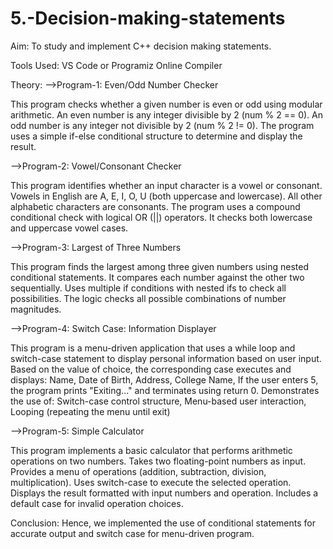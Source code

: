 # 5.-Decision-making-statements

Aim: To study and implement C++ decision making statements.

Tools Used: VS Code or Programiz Online Compiler

Theory: -->Program-1: Even/Odd Number Checker

This program checks whether a given number is even or odd using modular arithmetic. An even number is any integer divisible by 2 (num % 2 == 0). An odd number is any integer not divisible by 2 (num % 2 != 0). The program uses a simple if-else conditional structure to determine and display the result.

-->Program-2: Vowel/Consonant Checker

This program identifies whether an input character is a vowel or consonant. Vowels in English are A, E, I, O, U (both uppercase and lowercase). All other alphabetic characters are consonants. The program uses a compound conditional check with logical OR (||) operators. It checks both lowercase and uppercase vowel cases.

-->Program-3: Largest of Three Numbers

This program finds the largest among three given numbers using nested conditional statements. It compares each number against the other two sequentially. Uses multiple if conditions with nested ifs to check all possibilities. The logic checks all possible combinations of number magnitudes.

-->Program-4: Switch Case:  Information Displayer

This program is a menu-driven application that uses a while loop and switch-case statement to display personal information based on user input.
Based on the value of choice, the corresponding case executes and displays:
Name, 
Date of Birth, 
Address, 
College Name, 
If the user enters 5, the program prints "Exiting..." and terminates using return 0.
Demonstrates the use of:
Switch-case control structure, 
Menu-based user interaction, 
Looping (repeating the menu until exit)

-->Program-5: Simple Calculator

This program implements a basic calculator that performs arithmetic operations on two numbers. Takes two floating-point numbers as input. Provides a menu of operations (addition, subtraction, division, multiplication). Uses switch-case to execute the selected operation. Displays the result formatted with input numbers and operation. Includes a default case for invalid operation choices.

Conclusion: Hence, we implemented the use of conditional statements for accurate output and switch case for menu-driven program.
